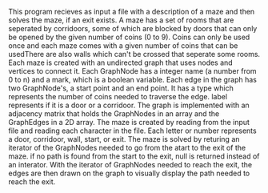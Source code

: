 This program recieves as input a file with a description of a maze and then solves the maze, if an exit exists. A maze has a set of rooms that are seperated by corridoors, some of which are blocked by doors that can only be opened by the given number of coins (0 to 9). 
Coins can only be used once and each maze comes with a given number of coins that can be usedThere are also walls which can't be crossed that seperate some rooms. 
Each maze is created with an undirected graph that uses nodes and vertices to connect it. Each GraphNode has a integer name (a number from 0 to n) and a mark, which is a boolean variable. 
Each edge in the graph has two GraphNode's, a start point and an end point. It has a type which represents the number of coins needed to traverse the edge. label represents if it is a door or a corridoor.
The graph is implemented with an adjacency matrix that holds the GraphNodes in an array and the GraphEdges in a 2D array. 
The maze is created by reading from the input file and reading each character in the file. Each letter or number represents a door, corridoor, wall, start, or exit. The maze is solved by returing an iterator of the GraphNodes needed to go from the atart to the exit of the maze.
if no path is found from the start to the exit, null is returned instead of an interator. With the iterator of GraphNodes needed to reach the exit, the edges are then drawn on the graph to visually display the path needed to reach the exit.
